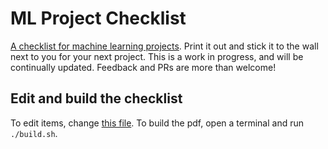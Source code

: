 # ML Project Checklist
[A checklist for machine learning projects](build/build1/ml-project-checklist.pdf). Print it out and stick it to the wall next to you for your next project.
This is a work in progress, and will be continually updated. Feedback and PRs are more than welcome!
## Edit and build the checklist
To edit items, change [this file](content/checklist.html). To build the pdf, open a terminal and run `./build.sh`.

